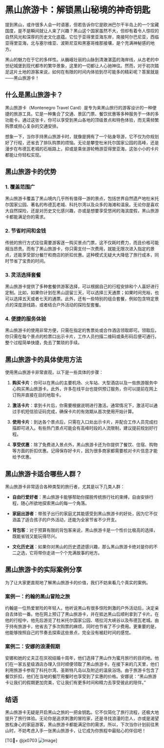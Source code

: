 # 黑山旅游卡：解锁黑山秘境的神奇钥匙

提到黑山，或许很多人会一时语塞，但若告诉你它是欧洲巴尔干半岛上的一个宝藏国度，是不是瞬间就让人来了兴趣？黑山这个国家虽然不大，但却有着令人惊叹的自然风光和深厚的历史文化底蕴。它位于亚得里亚海东岸，南接阿尔巴尼亚，西临亚得里亚海，北与塞尔维亚、波斯尼亚和黑塞哥维那接壤，是个充满神秘感的地方。

黑山的魅力在于它的多样性。从巍峨壮丽的山脉到清澈湛蓝的海岸线，从古老的中世纪城堡到现代都市的繁华景象，这里的一切都让人心驰神往。然而，对于初次踏足这片土地的游客来说，如何在有限的时间内体验到尽可能多的精彩呢？答案就是——黑山旅游卡！

## 什么是黑山旅游卡？

黑山旅游卡（Montenegro Travel Card）是专为来黑山旅行的游客设计的一种便捷的旅游工具。它是一种集合了交通、景区门票、餐饮优惠等多种服务于一体的多功能卡。通过这张卡，你可以享受到黑山各地的顶级景点和特色体验，而无需频繁购票或担心复杂的交通安排。

想象一下，当你手持黑山旅游卡时，就像是拥有了一个贴身导游，它不仅为你规划好了行程，还省去了排队购票的烦恼。无论是攀登杜米托尔国家公园的高峰，还是漫步在布德瓦老城的石板路上，抑或是乘坐游轮畅游亚得里亚海，这张小小的卡片都能让你轻松实现。

## 黑山旅游卡的优势

### 1. 覆盖范围广

黑山旅游卡覆盖了黑山境内几乎所有值得一游的景点，包括世界自然遗产地杜米托尔国家公园、著名的布德瓦老城、科托尔湾以及众多的海滩和温泉。无论你是喜欢大自然探险，还是对历史文化感兴趣，亦或是想要享受悠闲的海滨度假，黑山旅游卡都能满足你的需求。

### 2. 节省时间和金钱

传统的旅行方式往往需要游客逐一购买景点门票，这不仅耗时费力，而且价格可能相当昂贵。而有了黑山旅游卡，你只需支付一次费用，就能无限次进入指定的景点，还能享受部分餐厅和商店的折扣优惠。这种模式无疑大大降低了旅行成本，同时节省了宝贵的时间。

### 3. 灵活选择套餐

黑山旅游卡提供了多种套餐供游客选择，可以根据自己的行程安排和个人喜好进行定制。比如，如果你计划在黑山逗留三天，可以选择三天通票；如果时间充裕，也可以选择五天或者七天的通票。此外，还有一些特别的组合套餐，例如包含特定景点的深度游线路，或者结合户外活动的探险型套餐。

### 4. 便捷的服务体验

黑山旅游卡的使用非常方便，只需在指定的售票处或合作酒店领取即可。领取后，你只需在每个景点的检票口出示卡片，工作人员扫描二维码或条形码后便可通行。整个过程简单快捷，免去了繁琐的手续。

## 黑山旅游卡的具体使用方法

使用黑山旅游卡非常直观，以下是一些具体的步骤：

1. **购买卡片**：你可以在黑山的主要机场、火车站、大型酒店以及一些旅游服务中心购买黑山旅游卡。此外，许多在线平台也提供预订服务，你可以提前在网上订购并直接在目的地取卡。

2. **激活卡片**：拿到卡片后，你需要根据说明进行激活。通常情况下，激活可以通过手机短信验证码完成，确保卡片的有效期从首次使用开始计算。

3. **使用卡片**：到达各个景点后，只需在入口处出示卡片，并配合工作人员完成扫描即可进入。有些热门景点可能会有高峰时段的人流限制，建议提前规划好行程。

4. **享受优惠**：除了免费进入景点外，黑山旅游卡还为你提供了餐饮、住宿、购物等方面的折扣优惠。记得保存好卡片，因为很多商家都需要核对卡片信息才能给予优惠。

## 黑山旅游卡适合哪些人群？

黑山旅游卡非常适合各种类型的旅行者，尤其是以下几类人群：

- **自由行爱好者**：黑山旅游卡能够帮助你摆脱传统旅行社的束缚，自由安排行程，随心所欲地探索黑山的每一个角落。
  
- **家庭出游者**：带孩子出行的家庭尤其能感受到黑山旅游卡的好处，因为它不仅涵盖了适合孩子的户外活动，还能为全家节省不少开支。

- **背包客**：对于预算有限的背包客来说，黑山旅游卡是一个性价比极高的选择，既能省钱又能玩得尽兴。

- **文化历史迷**：如果你对黑山的历史遗迹感兴趣，那么黑山旅游卡绝对是你的不二之选，它将带你走进一个个充满故事的地方。

## 黑山旅游卡的实际案例分享

为了让大家更直观地了解黑山旅游卡的价值，我们不妨来看几个真实的案例。

### 案例一：约翰的黑山冒险之旅

约翰是一位热爱冒险的年轻人，他听说黑山有很多惊险刺激的户外活动后，决定亲自去体验一番。他在网上预订了黑山旅游卡，并在抵达黑山后顺利拿到了卡片。在他的行程中，他先后游览了杜米托尔国家公园、塔拉河大峡谷以及布德瓦老城。由于持有旅游卡，他省去了多次购票的麻烦，同时也节省了不少费用。更重要的是，他能够按照自己的节奏去探索这些景点，完全没有被赶时间的感觉。

### 案例二：安娜的浪漫假期

安娜和她的丈夫正在庆祝结婚十周年，他们选择了黑山作为蜜月旅行的目的地。他们在一家五星级酒店办理入住时顺便领取了黑山旅游卡。在接下来的几天里，他们利用旅游卡参观了科托尔湾、圣斯特凡岛以及附近的温泉浴场。由于旅游卡包含了餐饮折扣，他们在当地的餐厅用餐时也享受到了实惠的价格。安娜说：“黑山旅游卡让我们的假期更加完美，它让我们有更多时间和精力去享受彼此的陪伴。”

## 结语

黑山旅游卡无疑是开启黑山之旅的一把金钥匙。它不仅简化了旅行流程，还极大地提升了旅行体验。无论你是追求刺激的冒险家，还是寻找浪漫的恋人，亦或是渴望放松身心的家庭游客，黑山旅游卡都能满足你的需求。所以，下次当你计划前往黑山时，不妨考虑入手一张黑山旅游卡，让它成为你旅程中最贴心的伴侣吧！

[TG💪+ @jx0703 ![Image](https://github.com/user-attachments/assets/dbca1d08-cadb-493c-b0ec-ad6f7a83f270)]